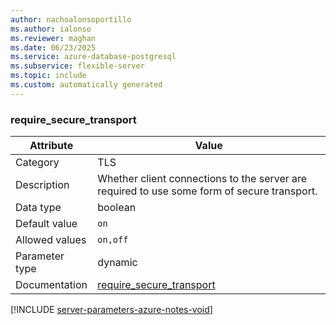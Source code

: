 ```yaml
---
author: nachoalonsoportillo
ms.author: ialonso
ms.reviewer: maghan
ms.date: 06/23/2025
ms.service: azure-database-postgresql
ms.subservice: flexible-server
ms.topic: include
ms.custom: automatically generated
---
```

### require_secure_transport

| Attribute | Value |
| --- | --- |
| Category | TLS |
| Description | Whether client connections to the server are required to use some form of secure transport. |
| Data type | boolean |
| Default value | `on` |
| Allowed values | `on,off` |
| Parameter type | dynamic |
| Documentation | [require_secure_transport](https://go.microsoft.com/fwlink/?linkid=2282200) |


[!INCLUDE [server-parameters-azure-notes-void](./server-parameters-azure-notes-void.md)]



